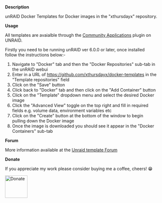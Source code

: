 **Description**

unRAID Docker Templates for Docker images in the "xthursdayx" repository.

**Usage**

All templates are avaialble through the [Community Applications](https://raw.githubusercontent.com/Squidly271/community.applications/master/plugins/community.applications.plg
) plugin on UNRAID.

Firstly you need to be running unRAID ver 6.0.0 or later, once installed follow the instructions below:-

1. Navigate to "Docker" tab and then the "Docker Repositories" sub-tab in the unRAID webui
2. Enter in a URL of https://github.com/xthursdayx/docker-templates in the "Template repositories" field
3. Click on the "Save" button
4. Click back to "Docker" tab and then click on the "Add Container" button
5. Click on the "Template" dropdown menu and select the desired Docker image
6. Click the "Advanced View" toggle on the top right and fill in required fields e.g. volume data, environment variables etc
7. Click on the "Create" button at the bottom of the window to begin pulling down the Docker image
8. Once the image is downloaded you should see it appear in the "Docker Containers" sub-tab

**Forum**

More information available at the [Unraid template Forum](https://forums.unraid.net/topic/88410-support-xthursdayx-unraid-docker-templates/)

**Donate**

If you appreciate my work please consider buying me a coffee, cheers! 😁

<a href="https://www.buymeacoffee.com/xthursdayx" rel="external nofollow"><img src="https://www.paypal.com/en_US/i/btn/btn_donate_SM.gif" alt="Donate" width="74"/></a>  
